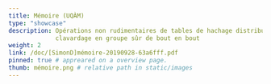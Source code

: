 ```yaml
---
title: Mémoire (UQÀM)
type: "showcase"
description: Opérations non rudimentaires de tables de hachage distribuées et
             clavardage en groupe sûr de bout en bout
weight: 2
link: /doc/[SimonD]mémoire-20190928-63a6fff.pdf
pinned: true # appreared on a overview page.
thumb: mémoire.png # relative path in static/images
---
```


<!-- vim: set sts=2 ts=2 sw=2 tw=80 et :-->


